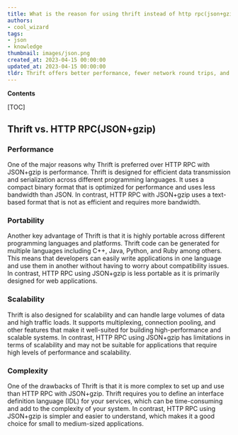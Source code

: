 ```yaml
---
title: What is the reason for using thrift instead of http rpc(json+gzip)?
authors:
- cool_wizard
tags:
- json
- knowledge
thumbnail: images/json.png
created_at: 2023-04-15 00:00:00
updated_at: 2023-04-15 00:00:00
tldr: Thrift offers better performance, fewer network round trips, and support for multiple programming languages compared to HTTP RPC(JSON+gzip) in Json.
---
```


**Contents**

[TOC]

## Thrift vs. HTTP RPC(JSON+gzip)

### Performance
One of the major reasons why Thrift is preferred over HTTP RPC with JSON+gzip is performance. Thrift is designed for efficient data transmission and serialization across different programming languages. It uses a compact binary format that is optimized for performance and uses less bandwidth than JSON. In contrast, HTTP RPC with JSON+gzip uses a text-based format that is not as efficient and requires more bandwidth.

### Portability
Another key advantage of Thrift is that it is highly portable across different programming languages and platforms. Thrift code can be generated for multiple languages including C++, Java, Python, and Ruby among others. This means that developers can easily write applications in one language and use them in another without having to worry about compatibility issues. In contrast, HTTP RPC using JSON+gzip is less portable as it is primarily designed for web applications.

### Scalability
Thrift is also designed for scalability and can handle large volumes of data and high traffic loads. It supports multiplexing, connection pooling, and other features that make it well-suited for building high-performance and scalable systems. In contrast, HTTP RPC using JSON+gzip has limitations in terms of scalability and may not be suitable for applications that require high levels of performance and scalability.

### Complexity
One of the drawbacks of Thrift is that it is more complex to set up and use than HTTP RPC with JSON+gzip. Thrift requires you to define an interface definition language (IDL) for your services, which can be time-consuming and add to the complexity of your system. In contrast, HTTP RPC using JSON+gzip is simpler and easier to understand, which makes it a good choice for small to medium-sized applications.
